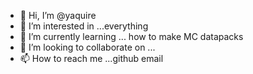 - 👋 Hi, I’m @yaquire
- 👀 I’m interested in ...everything
- 🌱 I’m currently learning ... how to make MC datapacks
- 💞️ I’m looking to collaborate on ...
- 📫 How to reach me ...github email

<!---
yaquire/yaquire is a ✨ special ✨ repository because its `README.md` (this file) appears on your GitHub profile.
You can click the Preview link to take a look at your changes.
--->
